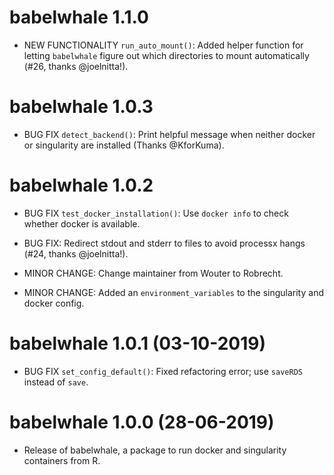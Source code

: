 # babelwhale 1.1.0

* NEW FUNCTIONALITY `run_auto_mount()`: Added helper function for letting `babelwhale` figure out which directories to mount automatically (#26, thanks @joelnitta!).

# babelwhale 1.0.3

* BUG FIX `detect_backend()`: Print helpful message when neither docker or singularity are installed (Thanks @KforKuma).

# babelwhale 1.0.2

* BUG FIX `test_docker_installation()`: Use `docker info` to check whether docker is available.

* BUG FIX: Redirect stdout and stderr to files to avoid processx hangs (#24, thanks @joelnitta!).

* MINOR CHANGE: Change maintainer from Wouter to Robrecht.

* MINOR CHANGE: Added an `environment_variables` to the singularity and docker config.

# babelwhale 1.0.1 (03-10-2019)

* BUG FIX `set_config_default()`: Fixed refactoring error; use `saveRDS` instead of `save`.

# babelwhale 1.0.0 (28-06-2019)

* Release of babelwhale, a package to run docker and singularity containers from R.
